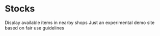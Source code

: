 # Stocks
Display available items in nearby shops
Just an experimental demo site based on fair use guidelines
